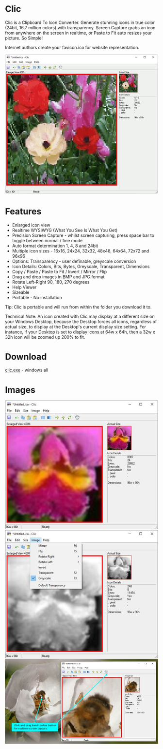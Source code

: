 # Clic
Clic is a Clipboard To Icon Converter.  Generate stunning icons in true color (24bit, 16.7 million colors) with transparency.  Screen Capture grabs an icon from anywhere on the screen in realtime, or Paste to Fit auto resizes your picture.  So Simple!

Internet authors create your favicon.ico for website representation.

<img src="images/clic-animated.gif">

# Features
* Enlarged icon view
* Realtime WYSIWYG (What You See Is What You Get)
* Precision Screen Capture - whilst screen capturing, press space bar to toggle between normal / fine mode
* Auto format determination 1, 4, 8 and 24bit
* Multiple icon sizes - 16x16, 24x24, 32x32, 48x48, 64x64, 72x72 and 96x96
* Options: Transparency - user definable, greyscale conversion
* Icon Details: Colors, Bits, Bytes, Greyscale, Transparent, Dimensions
* Copy / Paste / Paste to Fit / Invert / Mirror / Flip
* Drag and drop images in BMP and JPG format
* Rotate Left-Right 90, 180, 270 degrees
* Help Viewer
* Sizeable
* Portable - No installation

Tip:
Clic is portable and will run from within the folder you download it to.

Technical Note:
An icon created with Clic may display at a different size on your Windows Desktop, because the Desktop forces all icons, regardless of actual size, to display at the Desktop's current display size setting.  For instance, if your Desktop is set to display icons at 64w x 64h, then a 32w x 32h icon will be zoomed up 200% to fit.

# Download
<a href="src/clic.exe">clic.exe</a> - windows all

# Images
<img src="images/clic-screenshot.jpg">

<img src="images/clic-screenshot2.jpg">

<img src="images/clic-screenshot3.jpg">
